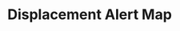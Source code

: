 ---
last_edit: '2022-03-28T12:19:16.000Z'
link: https://map.displacementalert.org/#openModal
location: New York City
shortname: displacement_alert
tags:
- Housing Market
- Evictions
- Public Policy
- Councils
title: Displacement Alert Map
uuid: rec9K14oTSzNqZG7P
---